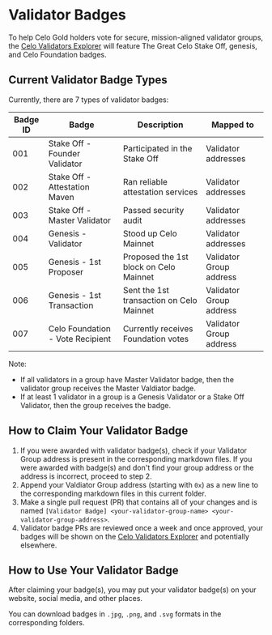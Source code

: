 # Validator Badges

To help Celo Gold holders vote for secure, mission-aligned validator groups, the [Celo Validators Explorer](https://celo.org/validators/explore) will feature The Great Celo Stake Off, genesis, and Celo Foundation badges.

## Current Validator Badge Types

Currently, there are 7 types of validator badges:

|Badge ID|Badge|Description|Mapped to|
|--- |--- |--- |--- |
|001|Stake Off - Founder Validator|Participated in the Stake Off|Validator addresses|
|002|Stake Off - Attestation Maven|Ran reliable attestation services|Validator addresses|
|003|Stake Off - Master Validator|Passed security audit|Validator addresses|
|004|Genesis - Validator|Stood up Celo Mainnet|Validator addresses|
|005|Genesis - 1st Proposer|Proposed the 1st block on Celo Mainnet|Validator Group address|
|006|Genesis - 1st Transaction|Sent the 1st transaction on Celo Mainnet|Validator Group address|
|007|Celo Foundation - Vote Recipient|Currently receives Foundation votes|Validator Group address|

Note:
- If all validators in a group have Master Validator badge, then the validator group receives the Master Valdiator badge.
- If at least 1 validator in a group is a Genesis Validator or a Stake Off Validator, then the group receives the badge.

## How to Claim Your Validator Badge

1. If you were awarded with validator badge(s), check if your Validator Group address is present in the corresponding markdown files. If you were awarded with badge(s) and don't find your group address or the address is incorrect, proceed to step 2.
2. Append your Valdiator Group address (starting with `0x`) as a new line to the corresponding markdown files in this current folder.
3. Make a single pull request (PR) that contains all of your changes and is named `[Validator Badge] <your-validator-group-name> <your-validator-group-address>`.
4. Validator badge PRs are reviewed once a week and once approved, your badges will be shown on the [Celo Validators Explorer](https://celo.org/validators/explore) and potentially elsewhere.

## How to Use Your Validator Badge

After claiming your badge(s), you may put your validator badge(s) on your website, social media, and other places.

You can download badges in `.jpg`, `.png`, and `.svg` formats in the corresponding folders.
